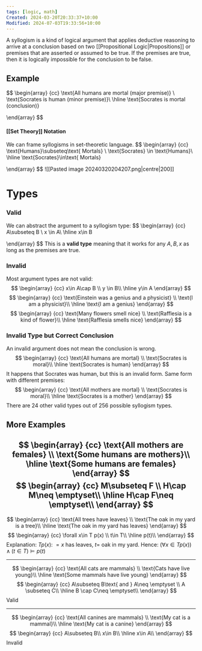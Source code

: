```yaml
---
tags: [logic, math]
Created: 2024-03-20T20:33:37+10:00
Modified: 2024-07-03T19:33:56+10:00
---
```

A syllogism is a kind of logical argument that applies deductive reasoning to arrive at a conclusion based on two [[Propositional Logic|Propositions]] or premises that are asserted or assumed to be true. If the premises are true, then it is logically impossible for the conclusion to be false.  
## Example
$$
\begin{array} {cc}
\text{All humans are mortal (major premise)} \\
\text{Socrates is human (minor premise)}\\
\hline 
\text{Socrates is mortal (conclusion)}

\end{array}
$$
#### [[Set Theory]] Notation
We can frame syllogisms in set-theoretic language.
$$
\begin{array} {cc}
\text{Humans}\subseteq\text{ Mortals} \\
\text{Socrates} \in \text{Humans}\\
\hline 
\text{Socrates}\in\text{ Mortals}

\end{array}
$$
![[Pasted image 20240320204207.png|centre|200]]
# Types
### Valid
We can abstract the argument to a syllogism type:
$$
\begin{array} {cc}
A\subseteq B \\
x \in A\\
\hline 
x\in B

\end{array}
$$
This is a **valid type** meaning that it works for any $A,B,x$ as long as the premises are true.
### Invalid
Most argument types are not valid:
$$
\begin{array} {cc}
x\in A\cap B \\
y \in B\\
\hline 
y\in A
\end{array}
$$
$$
\begin{array} {cc}
\text{Einstein was a genius and a physicist} \\
\text{I am a physicist}\\
\hline 
\text{I am a genius}
\end{array}
$$
$$
\begin{array} {cc}
\text{Many flowers smell nice} \\
\text{Rafflesia is a kind of flower}\\
\hline 
\text{Rafflesia smells nice}
\end{array}
$$
### Invalid Type but Correct Conclusion
An invalid argument does not mean the conclusion is wrong.
$$
\begin{array} {cc}
\text{All humans are mortal} \\
\text{Socrates is moral}\\
\hline 
\text{Socrates is human}
\end{array}
$$
It happens that Socrates was human, but this is an invalid form. Same form with different premises:
$$
\begin{array} {cc}
\text{All mothers are mortal} \\
\text{Socrates is moral}\\
\hline 
\text{Socrates is a mother}
\end{array}
$$
There are 24 other valid types out of 256 possible syllogism types.

## More Examples
$$
\begin{array} {cc}
\text{All mothers are females} \\
\text{Some humans are mothers}\\
\hline 
\text{Some humans are females}
\end{array}
$$
$$
\begin{array} {cc}
M\subseteq F \\
H\cap M\neq \emptyset\\
\hline 
H\cap F\neq \emptyset\\
\end{array}
$$
---
$$
\begin{array} {cc}
\text{All trees have leaves} \\
\text{The oak in my yard is a tree}\\
\hline 
\text{The oak in my yard has leaves}
\end{array}
$$$$
\begin{array} {cc}
\forall x\in T p(x) \\
t\in T\\
\hline 
p(t)\\
\end{array}
$$
Explanation: $Tp(x)$:  $=x$ has leaves, $t=$ oak in my yard.
Hence: $(\forall x\in Tp(x))\land(t\in T)\vDash p(t)$

------
$$
\begin{array} {cc}
\text{All cats are mammals} \\
\text{Cats have live young}\\
\hline 
\text{Some mammals have live young}
\end{array}
$$
$$
\begin{array} {cc}
A\subseteq B\text{ and } A\neq \emptyset \\
A \subseteq C\\
\hline 
B \cap C\neq \emptyset\\
\end{array}
$$
Valid

---
$$
\begin{array} {cc}
\text{All canines are mammals} \\
\text{My cat is a mammal}\\
\hline 
\text{My cat is a canine}
\end{array}
$$
$$
\begin{array} {cc}
A\subseteq B\\
x\in B\\
\hline 
x\in A\\
\end{array}
$$
Invalid
